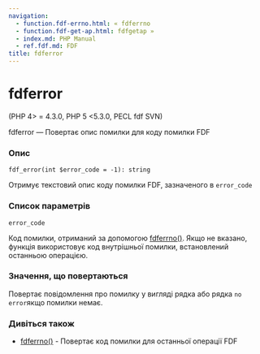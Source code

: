 ```yaml
---
navigation:
  - function.fdf-errno.html: « fdferrno
  - function.fdf-get-ap.html: fdfgetap »
  - index.md: PHP Manual
  - ref.fdf.md: FDF
title: fdferror
---
```

# fdferror

(PHP 4> = 4.3.0, PHP 5 <5.3.0, PECL fdf SVN)

fdferror — Повертає опис помилки для коду помилки FDF

### Опис

```methodsynopsis
fdf_error(int $error_code = -1): string
```

Отримує текстовий опис коду помилки FDF, зазначеного в `error_code`

### Список параметрів

`error_code`

Код помилки, отриманий за допомогою [fdferrno()](function.fdf-errno.md). Якщо не вказано, функція використовує код внутрішньої помилки, встановлений останньою операцією.

### Значення, що повертаються

Повертає повідомлення про помилку у вигляді рядка або рядка `no error`якщо помилки немає.

### Дивіться також

-   [fdferrno()](function.fdf-errno.md) - Повертає код помилки для останньої операції FDF

